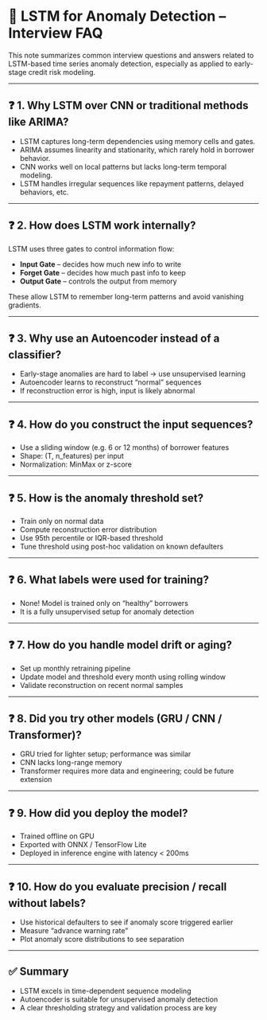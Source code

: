 
# 🧠 LSTM for Anomaly Detection – Interview FAQ

This note summarizes common interview questions and answers related to LSTM-based time series anomaly detection, especially as applied to early-stage credit risk modeling.

---

## ❓ 1. Why LSTM over CNN or traditional methods like ARIMA?

- LSTM captures long-term dependencies using memory cells and gates.
- ARIMA assumes linearity and stationarity, which rarely hold in borrower behavior.
- CNN works well on local patterns but lacks long-term temporal modeling.
- LSTM handles irregular sequences like repayment patterns, delayed behaviors, etc.

---

## ❓ 2. How does LSTM work internally?

LSTM uses three gates to control information flow:

- **Input Gate** – decides how much new info to write
- **Forget Gate** – decides how much past info to keep
- **Output Gate** – controls the output from memory

These allow LSTM to remember long-term patterns and avoid vanishing gradients.

---

## ❓ 3. Why use an Autoencoder instead of a classifier?

- Early-stage anomalies are hard to label → use unsupervised learning
- Autoencoder learns to reconstruct “normal” sequences
- If reconstruction error is high, input is likely abnormal

---

## ❓ 4. How do you construct the input sequences?

- Use a sliding window (e.g. 6 or 12 months) of borrower features
- Shape: (T, n_features) per input
- Normalization: MinMax or z-score

---

## ❓ 5. How is the anomaly threshold set?

- Train only on normal data
- Compute reconstruction error distribution
- Use 95th percentile or IQR-based threshold
- Tune threshold using post-hoc validation on known defaulters

---

## ❓ 6. What labels were used for training?

- None! Model is trained only on “healthy” borrowers
- It is a fully unsupervised setup for anomaly detection

---

## ❓ 7. How do you handle model drift or aging?

- Set up monthly retraining pipeline
- Update model and threshold every month using rolling window
- Validate reconstruction on recent normal samples

---

## ❓ 8. Did you try other models (GRU / CNN / Transformer)?

- GRU tried for lighter setup; performance was similar
- CNN lacks long-range memory
- Transformer requires more data and engineering; could be future extension

---

## ❓ 9. How did you deploy the model?

- Trained offline on GPU
- Exported with ONNX / TensorFlow Lite
- Deployed in inference engine with latency < 200ms

---

## ❓ 10. How do you evaluate precision / recall without labels?

- Use historical defaulters to see if anomaly score triggered earlier
- Measure “advance warning rate”
- Plot anomaly score distributions to see separation

---

## ✅ Summary

- LSTM excels in time-dependent sequence modeling
- Autoencoder is suitable for unsupervised anomaly detection
- A clear thresholding strategy and validation process are key
